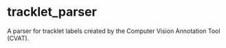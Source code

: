# tracklet_parser
 A parser for tracklet labels created by the Computer Vision Annotation Tool (CVAT).
